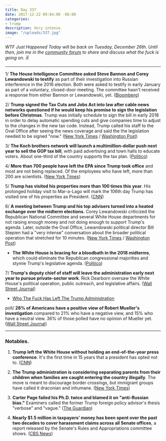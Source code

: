 ```yaml
---
title: Day 337
date: 2017-12-22 09:04:00 -08:00
categories:
- trump
description: Very intense.
image: "/uploads/337.jpg"
---
```


*WTF Just Happened Today will be back on Tuesday, December 26th. Until then, join me in the [community forum](https://talk.whatthefuckjusthappenedtoday.com/) to share and discuss what the fuck is going on*. ✌️

---

1/ **The House Intelligence Committee asked Steve Bannon and Corey Lewandowski to testify** as part of their investigation into Russian interference in the 2016 election. Both were asked to testify in early January as part of a voluntary, closed-door meeting. The committee hasn't received a response from either Bannon or Lewandowski, yet. ([Bloomberg](https://www.bloomberg.com/news/articles/2017-12-22/bannon-lewandowski-said-to-be-asked-to-testify-to-house-probe))

2/ **Trump signed the Tax Cuts and Jobs Act into law after cable news networks questioned if he would keep his promise to sign the legislation before Christmas**. Trump was initially schedule to sign the bill in early 2018 in order to delay automatic spending cuts and give companies time to adjust to the changes in the new tax code. Instead, Trump called his staff to the Oval Office after seeing the news coverage and said the the legislation needed to be signed "now." ([New York Times](https://www.nytimes.com/2017/12/22/us/politics/trump-tax-bill.html) / [Washington Post](https://www.washingtonpost.com/news/post-politics/wp/2017/12/22/trump-signs-sweeping-tax-bill-into-law/))

3/ **The Koch brothers network will launch a multimillion-dollar push next year to sell the GOP tax bill**, with paid advertising and town halls to educate voters. About one-third of the country supports the tax plan. ([Politico](https://www.politico.com/story/2017/12/21/gop-tax-plan-marketing-push-313231))

4/ **More than 700 people have left the EPA since Trump took office** and most are not being replaced. Of the employees who have left, more than 200 are scientists. ([New York Times](https://www.nytimes.com/2017/12/22/climate/epa-buyouts-pruitt.html))

5/ **Trump has visited his properties more than 100 times this year**. His prolonged holiday visit to Mar-a-Lago will mark the 106th day Trump has visited one of his properties as President. ([CNN](https://www.cnn.com/2017/12/22/politics/trump-mar-a-lago-golf/index.html))

6/ **A meeting between Trump and his top advisers turned into a heated exchange over the midterm elections**. Corey Lewandowski criticized the Republican National Committee and several White House departments for not raising enough money and not doing enough to support Trump's agenda. Later, outside the Oval Office, Lewandowski political director Bill Stepien had a "very intense" conversation about the broader political operation that stretched for 10 minutes. ([New York Times](https://www.nytimes.com/2017/12/21/us/politics/trump-stepien-lewandowki.html) / [Washington Post](https://www.washingtonpost.com/politics/trump-advisers-vent-frustrations-about-2018-strategy-as-president-listens/2017/12/21/a7555788-e6a8-11e7-ab50-621fe0588340_story.html))

* **The White House is bracing for a bloodbath in the 2018 midterms**, which could eliminate the Republican congressional majorities and stymie Trump's legislative agenda. ([Politico](https://www.politico.com/story/2017/12/21/2018-midterms-republicans-trump-warning-312404))

7/ **Trump's deputy chief of staff will leave the administration early next year to pursue private-sector work**. Rick Dearborn oversaw the White House's political operation, public outreach, and legislative affairs. ([Wall Street Journal](https://www.wsj.com/articles/trump-deputy-chief-of-staff-to-step-down-1513911102))

* [Who The Fuck Has Left The Trump Administration](https://talk.whatthefuckjusthappenedtoday.com/t/who-the-fuck-has-left-the-trump-administration/908)

poll/ **28% of Americans have a positive view of Robert Mueller's investigation** compared to 21% who have a negative view, and 15% who have a neutral view. 36% of those polled have no opinion of Mueller yet. ([Wall Street Journal](https://blogs.wsj.com/washwire/2017/12/22/capital-journal-americans-view-on-mueller-has-soured/))

---

### Notables.

1. **Trump left the White House without holding an end-of-the-year press conference**. It's the first time in 15 years that a president has opted not to. ([CNN](http://money.cnn.com/2017/12/22/media/president-trump-no-press-conference/index.html))

2. **The Trump administration is considering separating parents from their children when families are caught entering the country illegally**. The move is meant to discourage border crossings, but immigrant groups have called it draconian and inhumane. ([New York Times](https://www.nytimes.com/2017/12/21/us/trump-immigrant-families-separate.html))

3. **Carter Page failed his Ph.D. twice and blamed it on "anti-Russian bias."** Examiners called the former Trump foreign policy advisor's thesis "verbose" and "vague." ([The Guardian](https://www.theguardian.com/world/2017/dec/22/trump-carter-page-phd-thesis-trump))

4. **Nearly $1.5 million in taxpayers' money has been spent over the past two decades to cover harassment claims across all Senate offices**, a report released by the Senate's Rules and Appropriations committee shows. ([CBS News](https://www.cbsnews.com/news/senate-dished-out-almost-1-5m-to-settle-harassment-claims-over-last-20-years-report-says/))
